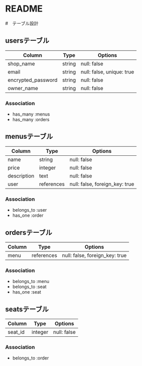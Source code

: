 # README

#　テーブル設計

## usersテーブル
| Column             | Type   | Options                   |
| ------------------ | ------ | ------------------------- |
| shop_name          | string | null: false              |
| email              | string | null: false, unique: true |
| encrypted_password | string | null: false               |
| owner_name         | string | null: false               |

### Association
- has_many :menus
- has_many :orders


## menusテーブル
| Column             | Type       | Options                        |
| ------------------ | ---------- | ------------------------------ |
| name               | string     | null: false                    |
| price              | integer    | null: false                    |
| description        | text       | null: false                    |
| user               | references | null: false, foreign_key: true |


### Association
- belongs_to :user
- has_one :order

## ordersテーブル

| Column  | Type       | Options                        |
| ------- | ---------- | ------------------------------ |
| menu    | references | null: false, foreign_key: true |

### Association
- belongs_to :menu
- belongs_to :seat
- has_one :seat

## seatsテーブル
| Column             | Type       | Options                        |
| ------------------ | ---------- | ------------------------------ |
| seat_id            | integer    | null: false                    |

### Association
- belongs_to :order